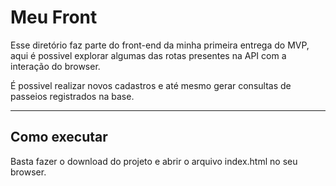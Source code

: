 # Meu Front

Esse diretório faz parte do front-end da minha primeira entrega do MVP, aqui é possivel explorar algumas das rotas presentes na API com a interação do browser.

É possivel realizar novos cadastros e até mesmo gerar consultas de passeios registrados na base.

---
## Como executar

Basta fazer o download do projeto e abrir o arquivo index.html no seu browser.
